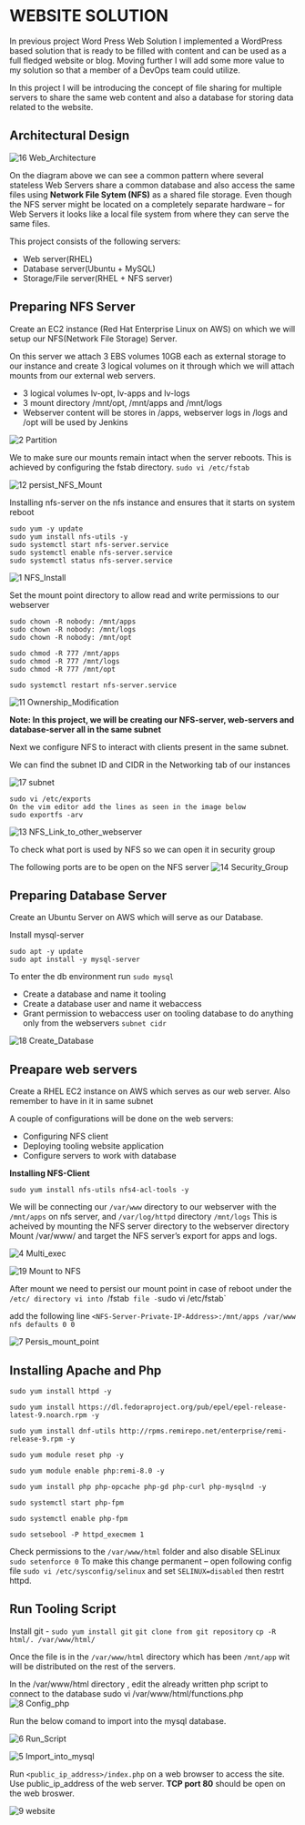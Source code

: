 # WEBSITE SOLUTION

In previous project Word Press Web Solution I implemented a WordPress based solution that is ready to be filled with content and can be used as a full fledged website or blog. Moving further I will add some more value to my solution so that a member of a DevOps team could utilize.

In this project I will be introducing the concept of file sharing for multiple servers to share the same web content and also a database for storing data related to the website.

## Architectural Design

![16 Web_Architecture](https://github.com/lucm9/My-Personal-Project-Documentation/assets/96879757/927a84c5-0dda-423d-b25e-3804ecabf10d)

On the diagram above we can see a common pattern where several stateless Web Servers share a common database and also access the same files using **Network File Sytem (NFS)** as a shared file storage. Even though the NFS server might be located on a completely separate hardware – for Web Servers it looks like a local file system from where they can serve the same files.

This project consists of the following servers:

- Web server(RHEL)
- Database server(Ubuntu + MySQL)
- Storage/File server(RHEL + NFS server)

## Preparing NFS Server
Create an EC2 instance (Red Hat Enterprise Linux  on AWS) on which we will setup our NFS(Network File Storage) Server.

On this server we attach 3 EBS volumes 10GB each as external storage to our instance and create 3 logical volumes on it through which we will attach mounts from our external web servers.

- 3 logical volumes lv-opt, lv-apps and lv-logs
- 3 mount directory /mnt/opt, /mnt/apps and /mnt/logs
- Webserver content will be stores in /apps, webserver logs in /logs and /opt will be used by Jenkins
  
![2 Partition](https://github.com/lucm9/My-Personal-Project-Documentation/assets/96879757/6a9b8298-46c1-43ac-a7aa-a4b0c97af7b9)

We to make sure our mounts remain intact when the server reboots. This is achieved by configuring the fstab directory.
`sudo vi /etc/fstab`

![12 persist_NFS_Mount](https://github.com/lucm9/My-Personal-Project-Documentation/assets/96879757/1ebf6c26-bc8c-454f-bd80-df4c0cf1766b)

Installing nfs-server on the nfs instance and ensures that it starts on system reboot
```
sudo yum -y update
sudo yum install nfs-utils -y
sudo systemctl start nfs-server.service
sudo systemctl enable nfs-server.service
sudo systemctl status nfs-server.service
```
![1 NFS_Install](https://github.com/lucm9/My-Personal-Project-Documentation/assets/96879757/37af0e46-4285-45fb-a8f0-a2dd2267ad74)

Set the mount point directory to allow read and write permissions to our webserver
```
sudo chown -R nobody: /mnt/apps
sudo chown -R nobody: /mnt/logs
sudo chown -R nobody: /mnt/opt

sudo chmod -R 777 /mnt/apps
sudo chmod -R 777 /mnt/logs
sudo chmod -R 777 /mnt/opt

sudo systemctl restart nfs-server.service
```
![11 Ownership_Modification](https://github.com/lucm9/My-Personal-Project-Documentation/assets/96879757/3608d419-1a70-43f4-a220-d88f70f9975e)

**Note: In this project, we will be creating our NFS-server, web-servers and database-server all in the same subnet**

Next we configure NFS to interact with clients present in the same subnet.

We can find the subnet ID and CIDR in the Networking tab of our instances

![17 subnet](https://github.com/lucm9/My-Personal-Project-Documentation/assets/96879757/221de3d6-fc96-4700-bfd4-c2dd2ce3b13c)

```
sudo vi /etc/exports
On the vim editor add the lines as seen in the image below
sudo exportfs -arv
```
![13 NFS_Link_to_other_webserver](https://github.com/lucm9/My-Personal-Project-Documentation/assets/96879757/2fea85c3-1073-4e94-aeed-a4e351663cda)

To check what port is used by NFS so we can open it in security group

The following ports are to be open on the NFS server
![14 Security_Group](https://github.com/lucm9/My-Personal-Project-Documentation/assets/96879757/d26a619e-42ee-43a0-88de-bd2f2e1a8997)

## Preparing Database Server
Create an Ubuntu Server on AWS which will serve as our Database. 

Install mysql-server
```
sudo apt -y update
sudo apt install -y mysql-server
```
To enter the db environment run
`sudo mysql`

- Create a database and name it tooling
- Create a database user and name it webaccess
- Grant permission to webaccess user on tooling database to do anything only from the webservers `subnet cidr`

![18 Create_Database](https://github.com/lucm9/My-Personal-Project-Documentation/assets/96879757/36dd9747-538f-498e-9473-e9d9e205d01a)

## Preapare web servers

Create a RHEL EC2 instance on AWS which serves as our web server. Also remember to have in it in same subnet

A couple of configurations will be done on the web servers:

- Configuring NFS client
- Deploying tooling website application
- Configure servers to work with database
  
**Installing NFS-Client**

```
sudo yum install nfs-utils nfs4-acl-tools -y
```
We will be connecting our `/var/www` directory to our webserver with the `/mnt/apps` on nfs server, and `/var/log/httpd` directory `/mnt/logs` This is acheived by mounting the NFS server directory to the webserver directory Mount /var/www/ and target the NFS server’s export for apps and logs. 

![4 Multi_exec](https://github.com/lucm9/My-Personal-Project-Documentation/assets/96879757/2093fd1c-54f4-4856-a02c-0784a576b238)

![19 Mount to NFS](https://github.com/lucm9/My-Personal-Project-Documentation/assets/96879757/c70e6aa7-9729-4e38-8138-1f7b0706ff3a)

After mount we need to persist our mount point in case of reboot under the `/etc/ directory vi into `/fstab` file -`sudo vi /etc/fstab`

add the following line `<NFS-Server-Private-IP-Address>:/mnt/apps /var/www nfs defaults 0 0`

![7 Persis_mount_point](https://github.com/lucm9/My-Personal-Project-Documentation/assets/96879757/277668ef-240a-4016-87bd-b2634f557ad4)

## Installing Apache and Php

```
sudo yum install httpd -y

sudo yum install https://dl.fedoraproject.org/pub/epel/epel-release-latest-9.noarch.rpm -y

sudo yum install dnf-utils http://rpms.remirepo.net/enterprise/remi-release-9.rpm -y

sudo yum module reset php -y

sudo yum module enable php:remi-8.0 -y

sudo yum install php php-opcache php-gd php-curl php-mysqlnd -y

sudo systemctl start php-fpm

sudo systemctl enable php-fpm

sudo setsebool -P httpd_execmem 1
```

Check permissions to the `/var/www/html` folder and also disable SELinux `sudo setenforce 0` To make this change permanent – open following config file `sudo vi /etc/sysconfig/selinux` and set `SELINUX=disabled` then restrt httpd.

## Run Tooling Script 

Install git - `sudo yum install git` 
`git clone from git repository`
`cp -R html/. /var/www/html/`

Once the file is in the `/var/www/html` directory which has been `/mnt/app` wit will be distributed on the rest of the servers. 

In the /var/www/html directory , edit the already written php script to connect to the database sudo vi /var/www/html/functions.php
![8 Config_php](https://github.com/lucm9/My-Personal-Project-Documentation/assets/96879757/27947c19-0db2-4cfb-9ae1-9c89dddd8aa5)

Run the below comand to import into the mysql database. 

![6 Run_Script](https://github.com/lucm9/My-Personal-Project-Documentation/assets/96879757/fcb86b4f-3ec6-45f2-a746-be9ecfb8d0dd)


![5 Import_into_mysql](https://github.com/lucm9/My-Personal-Project-Documentation/assets/96879757/f352bf47-73c9-439b-b03c-8f050f775175)

Run `<public_ip_address>/index.php` on a web browser to access the site. Use public_ip_address of the web server. **TCP port 80** should be open on the web broswer.

![9 website](https://github.com/lucm9/My-Personal-Project-Documentation/assets/96879757/f0f15d45-6a7c-4a20-9b7b-56b6a09ee121)
